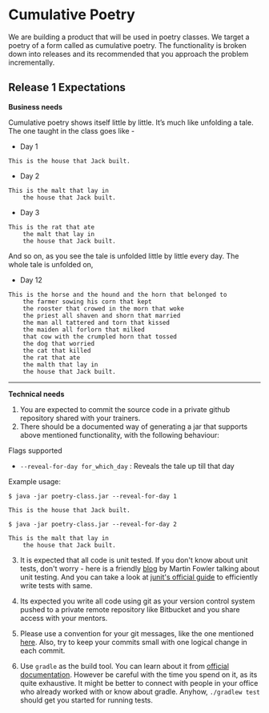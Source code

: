 # Cumulative Poetry

We are building a product that will be used in poetry classes. We target a poetry of a form called as cumulative poetry. The functionality is broken down into releases and its recommended that you approach the problem incrementally. 

## Release 1 Expectations

**Business needs**

Cumulative poetry shows itself little by little. It’s much like unfolding a tale. The one taught in the class goes like - 

+ Day 1 
```
This is the house that Jack built.
```

+ Day 2
```
This is the malt that lay in
    the house that Jack built.
```

+ Day 3 
```
This is the rat that ate
    the malt that lay in
    the house that Jack built.
```

And so on, as you see the tale is unfolded little by little every day. The whole tale is unfolded on,

+ Day 12
```
This is the horse and the hound and the horn that belonged to
    the farmer sowing his corn that kept
    the rooster that crowed in the morn that woke
    the priest all shaven and shorn that married
    the man all tattered and torn that kissed
    the maiden all forlorn that milked 
    that cow with the crumpled horn that tossed
    the dog that worried 
    the cat that killed
    the rat that ate
    the malth that lay in 
    the house that Jack built.
```
___

**Technical needs**

1. You are expected to commit the source code in a private github repository shared with your trainers.
2. There should be a documented way of generating a jar that supports above mentioned functionality, with the following behaviour:

Flags supported 
- `--reveal-for-day for_which_day` : Reveals the tale up till that day

Example usage: 

`$ java -jar poetry-class.jar --reveal-for-day 1`
```
This is the house that Jack built.
```

`$ java -jar poetry-class.jar --reveal-for-day 2`
```
This is the malt that lay in
    the house that Jack built.
```


3. It is expected that all code is unit tested. If you don't know about unit tests, don't worry - here is a friendly [blog](https://martinfowler.com/bliki/UnitTest.html) by Martin Fowler talking about unit testing. And you can take a look at  [junit's official guide](https://junit.org/junit5/docs/current/user-guide/) to efficiently write tests with same.

4. Its expected you write all code using git as your version control system pushed to a private remote repository like Bitbucket and you share access with your mentors.

5. Please use a convention for your git messages, like the one mentioned [here](https://chris.beams.io/posts/git-commit/). Also, try to keep your commits small with one logical change in each commit.

6. Use `gradle` as the build tool. You can learn about it from [official documentation](https://gradle.org/guides/#getting-started). However be careful with the time you spend on it, as its quite exhaustive. It might be better to connect with people in your office who already worked with or know about gradle. Anyhow, `./gradlew test` should get you started for running tests. 
